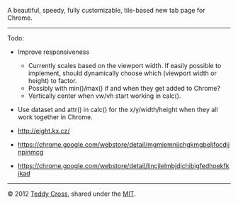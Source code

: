 A beautiful, speedy, fully customizable, tile-based new tab page for Chrome.

---

Todo:

* Improve responsiveness
	* Currently scales based on the viewport width. If easily possible to implement, should dynamically choose which (viewport width or height) to factor.
	* Possibly with min()/max() if and when they get added to Chrome?
	* Vertically center when vw/vh start working in calc().
* Use dataset and attr() in calc() for the x/y/width/height when they all work together in Chrome.

* http://eight.kx.cz/
* https://chrome.google.com/webstore/detail/mgmiemnjjchgkmgbeljfocdjjnpjnmcg
* https://chrome.google.com/webstore/detail/lincjlelmbjdjchibigfedhoekfkjkad

---

© 2012 [Teddy Cross](http://tkaz.ec), shared under the [MIT](http://www.opensource.org/licenses/MIT).